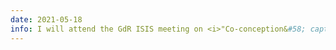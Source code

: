 ```yaml
---
date: 2021-05-18
info: I will attend the GdR ISIS meeting on <i>"Co-conception&#58; capteurs hybrides et algorithmes pour des systèmes innovants"</i> online!
---
```

